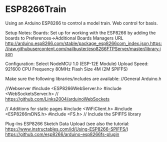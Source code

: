 # ESP8266Train
Using an Arduino ESP8266 to control a model train.  Web control for basis.

Setup Notes:
Boards:
Set up for working with the ESP8266 by adding the boards to Preferences->Additional Boards Managers URL
http://arduino.esp8266.com/stable/package_esp8266com_index.json,https://raw.githubusercontent.com/nailbuster/esp8266FTPServer/master/library.json

Configuration:
Select NodeMCU 1.0 (ESP-12E Module)
Upload Speed: 921600
CPU Frequency 80MHz
Flash Size 4M (2M SPIFFS)

Make sure the following libraries/includes are available:
//General
Arduino.h

//Webserver
#include <ESP8266WebServer.h>
#include <WebSocketsServer.h>   // https://github.com/Links2004/arduinoWebSockets

// Additions for static pages
#include <WiFiClient.h>
#include <ESP8266mDNS.h>
#include <FS.h>   // Include the SPIFFS library

Plug-Ins
ESP8266 Sketch Data Upload  (see also the tutorial: https://www.instructables.com/id/Using-ESP8266-SPIFFS/)
https://github.com/esp8266/arduino-esp8266fs-plugin
